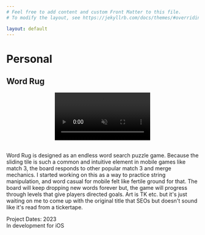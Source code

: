 ```yaml
---
# Feel free to add content and custom Front Matter to this file.
# To modify the layout, see https://jekyllrb.com/docs/themes/#overriding-theme-defaults

layout: default
---
```

<h1>Personal</h1>

<h2>Word Rug</h2>

<video autoplay muted loop controls width="250" style="display:block;margin:auto;">
    <source src="/videos/DownWordDrop.mp4" type="video/mp4" /> 
</video>

<br/>

Word Rug is designed as an endless word search puzzle game. Because the sliding tile is such a common and intuitive element in mobile games like match 3, the board responds to other popular match 3 and merge mechanics. I started working on this as a way to practice string manipulation, and word casual for mobile felt like fertile ground for that. The board will keep dropping new words forever but, the game will progress through levels that give players directed goals. Art is TK etc. but it's just waiting on me to come up with the original title that SEOs but doesn't sound like it's read from a tickertape.

Project Dates: 2023 <br/>
In development for iOS